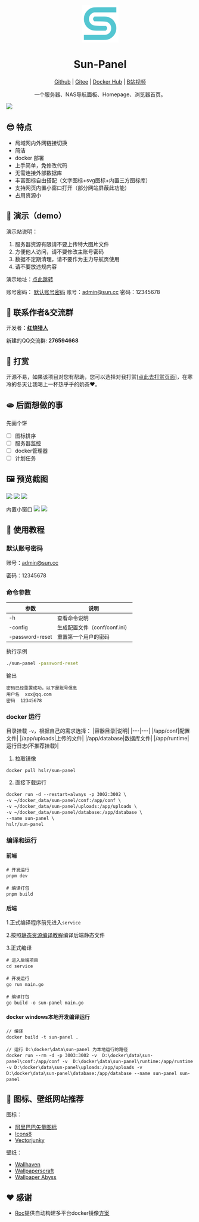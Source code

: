 <div align=center>

<img src="./doc/images/logo.png" width="100" height="100" />

# Sun-Panel

<a href="https://github.com/hslr-s/sun-panel.git">Github</a> | <a href="https://gitee.com/hslr/sun-panel.git">Gitee</a> | <a href="https://hub.docker.com/r/hslr/sun-panel">Docker Hub</a> |  <a href="https://www.bilibili.com/video/BV1AC4y1U7va">B站视频</a>

一个服务器、NAS导航面板、Homepage、浏览器首页。

</div>

![](./doc/images/icon-info.jpg)

## 😎 特点

- 局域网内外网链接切换
- 简洁
- docker 部署
- 上手简单，免修改代码
- 无需连接外部数据库
- 丰富图标自由搭配（文字图标+svg图标+内置三方图标库）
- 支持网页内置小窗口打开（部分网站屏蔽此功能）
- 占用资源小

## 🎨 演示（demo）

演示站说明：
1. 服务器资源有限请不要上传特大图片文件
2. 方便他人访问，请不要修改主账号密码
3. 数据不定期清理，请不要作为主力导航页使用
4. 请不要放违规内容

演示地址：[点此跳转](http://sunpaneldemo.enianteam.com/#/)

账号密码： [默认账号密码](#默认账号密码)
账号：admin@sun.cc 密码：12345678

## 🐳 联系作者&交流群
开发者：**[红烧猎人](https://blog.enianteam.com/u/sun/content/11)**

新建的QQ交流群: **276594668**

## 🍵 打赏

开源不易，如果该项目对您有帮助，您可以选择对我打赏[[点此去打赏页面](./doc/donate.md)]，在寒冷的冬天让我喝上一杯热乎乎的奶茶❤️。

## 🫓 后面想做的事

先画个饼

- [ ] 图标排序
- [ ] 服务器监控
- [ ] docker管理器
- [ ] 计划任务

## 🖼️ 预览截图

![](./doc/images/icon-small.jpg)
![](./doc/images/full-color-info.jpg)
![](./doc/images/full-color-small.jpg)

内置小窗口
![](./doc/images/window-ssh.png)
![](./doc/images/window-xunlei.png)

## 🍜 使用教程

<div id="default-username"></div>

### 默认账号密码
账号：admin@sun.cc

密码：12345678

### 命令参数
|参数|说明|
|---|---|
|-h|查看命令说明|
|-config|生成配置文件（conf/conf.ini）|
|-password-reset|重置第一个用户的密码|

执行示例
```sh
./sun-panel -password-reset
```
输出
```
密码已经重置成功，以下是账号信息
用户名  xxx@qq.com
密码  12345678
```

### docker 运行

目录挂载 `-v`，根据自己的需求选择：
|容器目录|说明|
|---|---|
|/app/conf|配置文件|
|/app/uploads|上传的文件|
|/app/database|数据库文件|
|/app/runtime|运行日志(不推荐挂载)|

1. 拉取镜像
```
docker pull hslr/sun-panel
```

2. 直接下载运行
```
docker run -d --restart=always -p 3002:3002 \
-v ~/docker_data/sun-panel/conf:/app/conf \
-v ~/docker_data/sun-panel/uploads:/app/uploads \
-v ~/docker_data/sun-panel/database:/app/database \
--name sun-panel \
hslr/sun-panel
```


### 编译和运行

#### 前端
```
# 开发运行
pnpm dev

# 编译打包
pnpm build
```

#### 后端

1.正式编译程序前先进入`service`

2.按照[静态资源编译教程](./service/assets/readme.md)编译后端静态文件

3.正式编译
```
# 进入后端项目
cd service

# 开发运行
go run main.go

# 编译打包
go build -o sun-panel main.go
```

#### docker windows本地开发编译运行

```
// 编译
docker build -t sun-panel .

// 运行 D:\docker\data\sun-panel 为本地运行的路径
docker run --rm -d -p 3003:3002 -v  D:\docker\data\sun-panel\conf:/app/conf -v  D:\docker\data\sun-panel\runtime:/app/runtime -v D:\docker\data\sun-panel\uploads:/app/uploads -v D:\docker\data\sun-panel\database:/app/database --name sun-panel sun-panel
```

## 🎉 图标、壁纸网站推荐

图标：
- [阿里巴巴矢量图标](https://www.iconfont.cn/)
- [Icons8](https://icons8.com/)
- [Vectorjunky](https://www.iconfinder.com/)

壁纸：
- [Wallhaven](https://wallhaven.cc/)
- [Wallpaperscraft](https://wallpaperscraft.com/)
- [Wallpaper Abyss](https://wall.alphacoders.com/)

## ❤️ 感谢

- [Roc](https://github.com/RocCheng)提供自动构建多平台docker镜像[方案](https://github.com/hslr-s/sun-panel/issues/9#issuecomment-1817433439)